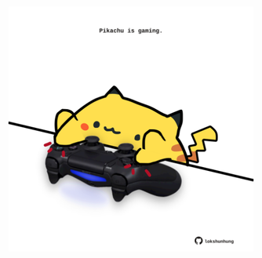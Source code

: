 <!-- built at 28/06/2023, 22:00:56 UTC -->
<p align="center">
  <img width="500" height="500" src="./ReadmeImage.svg">
</p>
